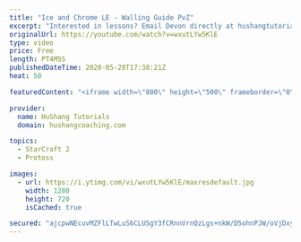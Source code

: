 ```yaml
---
title: "Ice and Chrome LE - Walling Guide PvZ"
excerpt: "Interested in lessons? Email Devon directly at hushangtutorials@outlook.com ------------------------------------------------------------------------------------------------------- Want to support HuShang Tutorials directly? Patreon is a website where you can contribute a monthly donation that will help"
originalUrl: https://youtube.com/watch?v=wxutLYw5KlE
type: video
price: Free
length: PT4M5S
publishedDateTime: 2020-05-28T17:38:21Z
heat: 50

featuredContent: "<iframe width=\"800\" height=\"500\" frameborder=\"0\" src=\"https://www.youtube.com/embed/wxutLYw5KlE\" allow=\"accelerometer; autoplay; encrypted-media; gyroscope; picture-in-picture\" allowfullscreen></iframe>"

provider:
  name: HuShang Tutorials
  domain: hushangcoaching.com

topics:
  - StarCraft 2
  - Protoss

images:
  - url: https://i.ytimg.com/vi/wxutLYw5KlE/maxresdefault.jpg
    width: 1280
    height: 720
    isCached: true

secured: "ajcpwNEcuvMZFlLTwLuS6CLUSgY3fCRnnVrnQzLgs+nkW/D5ohnPJW/oVjDxyyPHPbdZNY4C3U9m0KkGXvBQOxw9VjT0a6XpAEiqvxcn8ml7C9IYN/MxplwS5ekTAh6wsQEPD0ODca+FenyFh9TCi4McRlJ3qbFT8ffdJYzIPY7Cw8BgsbflXHSL9KiTYrdJJurZdjFWRrFjSen0si7E0InX5PaG7QI5KskNOPpNmiZMBgtBwOyRpT3zoTGcRjjLq40j0vBkjTtBpOc0jinMm6Y1PrfzLeiq3OSyPjnECXjkuwyNcAh+M330TGHKcmxABzoojpvczD6yg+HON7KWlF8qWhkV1KU/dlSdkStUljBHoyf/uQN9Wf7E+ZN4J2s8APVG9I86uCX0qO5QiMpI3B4BKGl4YGSYeSzoW90YimQ=;mJV4W5CEgVKw54fkzHqkSw=="
---
```


